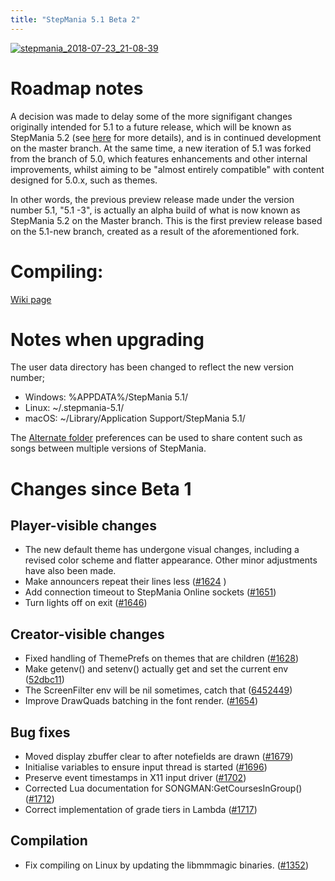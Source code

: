```yaml
---
title: "StepMania 5.1 Beta 2"
---
```


[![stepmania_2018-07-23_21-08-39](https://user-images.githubusercontent.com/6346433/43114503-132180ee-8ec5-11e8-9eae-230dbc4add4f.png)](https://user-images.githubusercontent.com/6346433/43114503-132180ee-8ec5-11e8-9eae-230dbc4add4f.png)

Roadmap notes
=============

A decision was made to delay some of the more signifigant changes originally intended for 5.1 to a future release, which will be known as StepMania 5.2 (see [here](https://www.stepmania.com/forums/news/show/11917) for more details), and is in continued development on the master branch. At the same time, a new iteration of 5.1 was forked from the branch of 5.0, which features enhancements and other internal improvements, whilst aiming to be "almost entirely compatible" with content designed for 5.0.x, such as themes.

In other words, the previous preview release made under the version number 5.1, "5.1 -3", is actually an alpha build of what is now known as StepMania 5.2 on the Master branch. This is the first preview release based on the 5.1-new branch, created as a result of the aforementioned fork.

Compiling:
==========

[Wiki page](https://github.com/stepmania/stepmania/wiki/Compiling-StepMania)

Notes when upgrading
====================

The user data directory has been changed to reflect the new version number;

*   Windows: %APPDATA%/StepMania 5.1/
*   Linux: ~/.stepmania-5.1/
*   macOS: ~/Library/Application Support/StepMania 5.1/

The [Alternate folder](https://github.com/stepmania/stepmania/wiki/User-Data-Locations#storing-content-in-other-locations) preferences can be used to share content such as songs between multiple versions of StepMania.

Changes since Beta 1
====================

Player-visible changes
----------------------

*   The new default theme has undergone visual changes, including a revised color scheme and flatter appearance. Other minor adjustments have also been made.
*   Make announcers repeat their lines less ([#1624](https://github.com/stepmania/stepmania/pull/1624) )
*   Add connection timeout to StepMania Online sockets ([#1651](https://github.com/stepmania/stepmania/pull/1651))
*   Turn lights off on exit ([#1646](https://github.com/stepmania/stepmania/pull/1646))

Creator-visible changes
-----------------------

*   Fixed handling of ThemePrefs on themes that are children ([#1628](https://github.com/stepmania/stepmania/issues/1628))
*   Make getenv() and setenv() actually get and set the current env ([52dbc11](https://github.com/stepmania/stepmania/commit/52dbc11b5f22f7289a7b854ae564b47a3449b556))
*   The ScreenFilter env will be nil sometimes, catch that ([6452449](https://github.com/stepmania/stepmania/commit/6452449b6fd5f64f276336aa1f13eedaf5437dc8))
*   Improve DrawQuads batching in the font render. ([#1654](https://github.com/stepmania/stepmania/pull/1654))

Bug fixes
---------

*   Moved display zbuffer clear to after notefields are drawn ([#1679](https://github.com/stepmania/stepmania/pull/1679))
*   Initialise variables to ensure input thread is started ([#1696](https://github.com/stepmania/stepmania/pull/1696))
*   Preserve event timestamps in X11 input driver ([#1702](https://github.com/stepmania/stepmania/pull/1702))
*   Corrected Lua documentation for SONGMAN:GetCoursesInGroup() ([#1712](https://github.com/stepmania/stepmania/pull/1712))
*   Correct implementation of grade tiers in Lambda ([#1717](https://github.com/stepmania/stepmania/issues/1717))

Compilation
-----------

*   Fix compiling on Linux by updating the libmmmagic binaries. ([#1352](https://github.com/stepmania/stepmania/issues/1352))